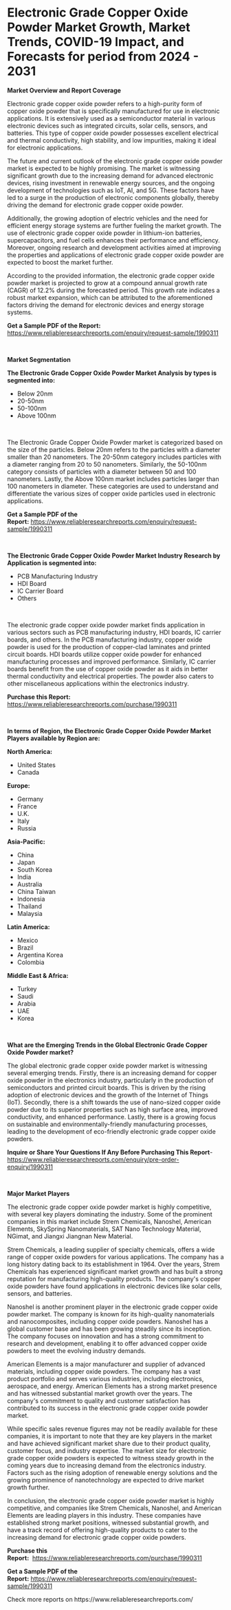<p><h1>Electronic Grade Copper Oxide Powder Market Growth, Market Trends, COVID-19 Impact, and Forecasts for period from 2024 - 2031</h1></p><p><strong>Market Overview and Report Coverage</strong></p>
<p><p>Electronic grade copper oxide powder refers to a high-purity form of copper oxide powder that is specifically manufactured for use in electronic applications. It is extensively used as a semiconductor material in various electronic devices such as integrated circuits, solar cells, sensors, and batteries. This type of copper oxide powder possesses excellent electrical and thermal conductivity, high stability, and low impurities, making it ideal for electronic applications.</p><p>The future and current outlook of the electronic grade copper oxide powder market is expected to be highly promising. The market is witnessing significant growth due to the increasing demand for advanced electronic devices, rising investment in renewable energy sources, and the ongoing development of technologies such as IoT, AI, and 5G. These factors have led to a surge in the production of electronic components globally, thereby driving the demand for electronic grade copper oxide powder.</p><p>Additionally, the growing adoption of electric vehicles and the need for efficient energy storage systems are further fueling the market growth. The use of electronic grade copper oxide powder in lithium-ion batteries, supercapacitors, and fuel cells enhances their performance and efficiency. Moreover, ongoing research and development activities aimed at improving the properties and applications of electronic grade copper oxide powder are expected to boost the market further.</p><p>According to the provided information, the electronic grade copper oxide powder market is projected to grow at a compound annual growth rate (CAGR) of 12.2% during the forecasted period. This growth rate indicates a robust market expansion, which can be attributed to the aforementioned factors driving the demand for electronic devices and energy storage systems.</p></p>
<p><strong>Get a Sample PDF of the Report:</strong> <a href="https://www.reliableresearchreports.com/enquiry/request-sample/1990311">https://www.reliableresearchreports.com/enquiry/request-sample/1990311</a></p>
<p>&nbsp;</p>
<p><strong>Market Segmentation</strong></p>
<p><strong>The Electronic Grade Copper Oxide Powder Market Analysis by types is segmented into:</strong></p>
<p><ul><li>Below 20nm</li><li>20-50nm</li><li>50-100nm</li><li>Above 100nm</li></ul></p>
<p>&nbsp;</p>
<p><p>The Electronic Grade Copper Oxide Powder market is categorized based on the size of the particles. Below 20nm refers to the particles with a diameter smaller than 20 nanometers. The 20-50nm category includes particles with a diameter ranging from 20 to 50 nanometers. Similarly, the 50-100nm category consists of particles with a diameter between 50 and 100 nanometers. Lastly, the Above 100nm market includes particles larger than 100 nanometers in diameter. These categories are used to understand and differentiate the various sizes of copper oxide particles used in electronic applications.</p></p>
<p><strong>Get a Sample PDF of the Report:</strong>&nbsp;<a href="https://www.reliableresearchreports.com/enquiry/request-sample/1990311">https://www.reliableresearchreports.com/enquiry/request-sample/1990311</a></p>
<p>&nbsp;</p>
<p><strong>The Electronic Grade Copper Oxide Powder Market Industry Research by Application is segmented into:</strong></p>
<p><ul><li>PCB Manufacturing Industry</li><li>HDI Board</li><li>IC Carrier Board</li><li>Others</li></ul></p>
<p>&nbsp;</p>
<p><p>The electronic grade copper oxide powder market finds application in various sectors such as PCB manufacturing industry, HDI boards, IC carrier boards, and others. In the PCB manufacturing industry, copper oxide powder is used for the production of copper-clad laminates and printed circuit boards. HDI boards utilize copper oxide powder for enhanced manufacturing processes and improved performance. Similarly, IC carrier boards benefit from the use of copper oxide powder as it aids in better thermal conductivity and electrical properties. The powder also caters to other miscellaneous applications within the electronics industry.</p></p>
<p><strong>Purchase this Report:</strong>&nbsp; <a href="https://www.reliableresearchreports.com/purchase/1990311">https://www.reliableresearchreports.com/purchase/1990311</a></p>
<p>&nbsp;</p>
<p><strong>In terms of Region, the Electronic Grade Copper Oxide Powder Market Players available by Region are:</strong></p>
<p>
    <p> <strong> North America: </strong>
        <ul>
            <li>United States</li>
            <li>Canada</li>
        </ul>
        </p> 
    <p> <strong> Europe: </strong>
        <ul>
            <li>Germany</li>
            <li>France</li>
            <li>U.K.</li>
            <li>Italy</li>
            <li>Russia</li>
        </ul>
        </p> 
    <p> <strong> Asia-Pacific: </strong>
        <ul>
            <li>China</li>
            <li>Japan</li>
            <li>South Korea</li>
            <li>India</li>
            <li>Australia</li>
            <li>China Taiwan</li>
            <li>Indonesia</li>
            <li>Thailand</li>
            <li>Malaysia</li>
        </ul>
        </p> 
    <p> <strong> Latin America: </strong>
        <ul>
            <li>Mexico</li>
            <li>Brazil</li>
            <li>Argentina Korea</li>
            <li>Colombia</li>
        </ul>
        </p> 
    <p> <strong> Middle East & Africa: </strong>
        <ul>
            <li>Turkey</li>
            <li>Saudi</li>
            <li>Arabia</li>
            <li>UAE</li>
            <li>Korea</li>
        </ul>
    </p>
    </p>
<p>&nbsp;</p>
<p><strong>What are the Emerging Trends in the Global Electronic Grade Copper Oxide Powder market?</strong></p>
<p><p>The global electronic grade copper oxide powder market is witnessing several emerging trends. Firstly, there is an increasing demand for copper oxide powder in the electronics industry, particularly in the production of semiconductors and printed circuit boards. This is driven by the rising adoption of electronic devices and the growth of the Internet of Things (IoT). Secondly, there is a shift towards the use of nano-sized copper oxide powder due to its superior properties such as high surface area, improved conductivity, and enhanced performance. Lastly, there is a growing focus on sustainable and environmentally-friendly manufacturing processes, leading to the development of eco-friendly electronic grade copper oxide powders.</p></p>
<p><strong>Inquire or Share Your Questions If Any Before Purchasing This Report</strong>- <a href="https://www.reliableresearchreports.com/enquiry/pre-order-enquiry/1990311">https://www.reliableresearchreports.com/enquiry/pre-order-enquiry/1990311</a></p>
<p>&nbsp;</p>
<p><strong>Major Market Players</strong></p>
<p><p>The electronic grade copper oxide powder market is highly competitive, with several key players dominating the industry. Some of the prominent companies in this market include Strem Chemicals, Nanoshel, American Elements, SkySpring Nanomaterials, SAT Nano Technology Material, NGimat, and Jiangxi Jiangnan New Material.</p><p>Strem Chemicals, a leading supplier of specialty chemicals, offers a wide range of copper oxide powders for various applications. The company has a long history dating back to its establishment in 1964. Over the years, Strem Chemicals has experienced significant market growth and has built a strong reputation for manufacturing high-quality products. The company's copper oxide powders have found applications in electronic devices like solar cells, sensors, and batteries.</p><p>Nanoshel is another prominent player in the electronic grade copper oxide powder market. The company is known for its high-quality nanomaterials and nanocomposites, including copper oxide powders. Nanoshel has a global customer base and has been growing steadily since its inception. The company focuses on innovation and has a strong commitment to research and development, enabling it to offer advanced copper oxide powders to meet the evolving industry demands.</p><p>American Elements is a major manufacturer and supplier of advanced materials, including copper oxide powders. The company has a vast product portfolio and serves various industries, including electronics, aerospace, and energy. American Elements has a strong market presence and has witnessed substantial market growth over the years. The company's commitment to quality and customer satisfaction has contributed to its success in the electronic grade copper oxide powder market.</p><p>While specific sales revenue figures may not be readily available for these companies, it is important to note that they are key players in the market and have achieved significant market share due to their product quality, customer focus, and industry expertise. The market size for electronic grade copper oxide powders is expected to witness steady growth in the coming years due to increasing demand from the electronics industry. Factors such as the rising adoption of renewable energy solutions and the growing prominence of nanotechnology are expected to drive market growth further.</p><p>In conclusion, the electronic grade copper oxide powder market is highly competitive, and companies like Strem Chemicals, Nanoshel, and American Elements are leading players in this industry. These companies have established strong market positions, witnessed substantial growth, and have a track record of offering high-quality products to cater to the increasing demand for electronic grade copper oxide powders.</p></p>
<p><strong>Purchase this Report:</strong>&nbsp;&nbsp;<a href="https://www.reliableresearchreports.com/purchase/1990311">https://www.reliableresearchreports.com/purchase/1990311</a></p>
<p></p>
<p><strong>Get a Sample PDF of the Report:</strong>&nbsp;<a href="https://www.reliableresearchreports.com/enquiry/request-sample/1990311">https://www.reliableresearchreports.com/enquiry/request-sample/1990311</a></p>
<p>Check more reports on https://www.reliableresearchreports.com/</p>